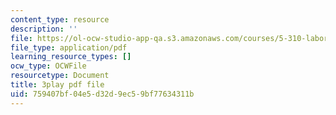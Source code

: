 ```yaml
---
content_type: resource
description: ''
file: https://ol-ocw-studio-app-qa.s3.amazonaws.com/courses/5-310-laboratory-chemistry-fall-2019/759407bf04e5d32d9ec59bf77634311b_Ea2YTXJrhkM.pdf
file_type: application/pdf
learning_resource_types: []
ocw_type: OCWFile
resourcetype: Document
title: 3play pdf file
uid: 759407bf-04e5-d32d-9ec5-9bf77634311b
---
```

